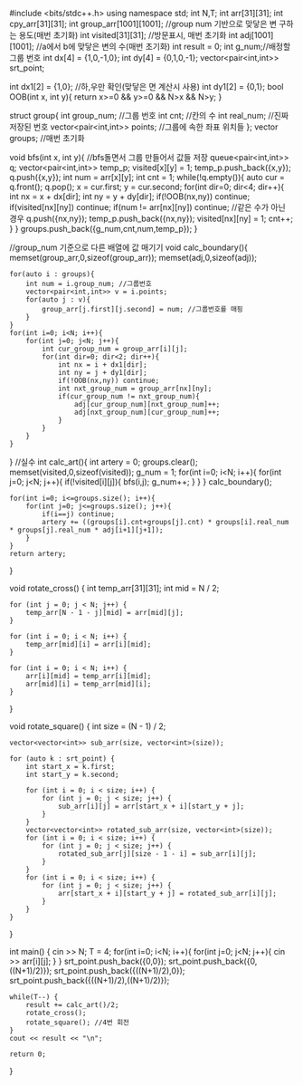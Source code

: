 #include <bits/stdc++.h>
using namespace std;
int N,T;
int arr[31][31];
int cpy_arr[31][31];
int group_arr[1001][1001]; //group num 기반으로 맞닿은 변 구하는 용도(매번 초기화)
int visited[31][31]; //방문표시, 매번 초기화
int adj[1001][1001]; //a에서 b에 맞닿은 변의 수(매번 초기화)
int result = 0;
int g_num;//배정할 그룹 번호
int dx[4] = {1,0,-1,0};
int dy[4] = {0,1,0,-1};
vector<pair<int,int>> srt_point;

int dx1[2] = {1,0}; //하,우만 확인(맞닿은 면 계산시 사용)
int dy1[2] = {0,1};
bool OOB(int x, int y){
    return x>=0 && y>=0 && N>x && N>y;
}

struct group{
    int group_num; //그룹 번호
    int cnt; //칸의 수
    int real_num; //진짜 저장된 번호
    vector<pair<int,int>> points; //그룹에 속한 좌표 위치들
};
vector<group> groups; //매번 초기화

void bfs(int x, int y){ //bfs돌면서 그룹 만들어서 값들 저장
    queue<pair<int,int>> q;
    vector<pair<int,int>> temp_p;
    visited[x][y] = 1;
    temp_p.push_back({x,y});
    q.push({x,y});
    int num = arr[x][y];
    int cnt = 1;
    while(!q.empty()){
        auto cur = q.front(); q.pop();
        x = cur.first;
        y = cur.second;
        for(int dir=0; dir<4; dir++){
            int nx = x + dx[dir];
            int ny = y + dy[dir];
            if(!OOB(nx,ny)) continue;
            if(visited[nx][ny]) continue;
            if(num != arr[nx][ny]) continue; //같은 수가 아닌 경우
            q.push({nx,ny});
            temp_p.push_back({nx,ny});
            visited[nx][ny] = 1;
            cnt++;
        }
    }
    groups.push_back({g_num,cnt,num,temp_p});
}

//group_num 기준으로 다른 배열에 값 매기기
void calc_boundary(){
    memset(group_arr,0,sizeof(group_arr));
    memset(adj,0,sizeof(adj));

    for(auto i : groups){
        int num = i.group_num; //그룹번호
        vector<pair<int,int>> v = i.points;
        for(auto j : v){
            group_arr[j.first][j.second] = num; //그룹번호를 매핑
        }
    }
    for(int i=0; i<N; i++){
        for(int j=0; j<N; j++){
            int cur_group_num = group_arr[i][j];
            for(int dir=0; dir<2; dir++){
                int nx = i + dx1[dir];
                int ny = j + dy1[dir];
                if(!OOB(nx,ny)) continue;
                int nxt_group_num = group_arr[nx][ny];
                if(cur_group_num != nxt_group_num){
                    adj[cur_group_num][nxt_group_num]++;
                    adj[nxt_group_num][cur_group_num]++;
                }
            }
        }
    }
}
//실수
int calc_art(){
    int artery = 0;
    groups.clear();
    memset(visited,0,sizeof(visited));
    g_num = 1;
    for(int i=0; i<N; i++){
        for(int j=0; j<N; j++){
            if(!visited[i][j]){
                bfs(i,j);
                g_num++;
            }
        }
    }
    calc_boundary();

    for(int i=0; i<=groups.size(); i++){
        for(int j=0; j<=groups.size(); j++){
            if(i==j) continue;
            artery += ((groups[i].cnt+groups[j].cnt) * groups[i].real_num * groups[j].real_num * adj[i+1][j+1]);
        }
    }
    return artery;
}

void rotate_cross() {
    int temp_arr[31][31];
    int mid = N / 2;

    for (int j = 0; j < N; j++) {
        temp_arr[N - 1 - j][mid] = arr[mid][j];
    }

    for (int i = 0; i < N; i++) {
        temp_arr[mid][i] = arr[i][mid];
    }

    for (int i = 0; i < N; i++) {
        arr[i][mid] = temp_arr[i][mid];
        arr[mid][i] = temp_arr[mid][i];
    }
}


void rotate_square() {
    int size = (N - 1) / 2;

    vector<vector<int>> sub_arr(size, vector<int>(size));

    for (auto k : srt_point) {
        int start_x = k.first;
        int start_y = k.second;

        for (int i = 0; i < size; i++) {
            for (int j = 0; j < size; j++) {
                sub_arr[i][j] = arr[start_x + i][start_y + j];
            }
        }
        vector<vector<int>> rotated_sub_arr(size, vector<int>(size));
        for (int i = 0; i < size; i++) {
            for (int j = 0; j < size; j++) {
                rotated_sub_arr[j][size - 1 - i] = sub_arr[i][j];
            }
        }
        for (int i = 0; i < size; i++) {
            for (int j = 0; j < size; j++) {
                arr[start_x + i][start_y + j] = rotated_sub_arr[i][j];
            }
        }
    }
}

int main() {
    cin >> N;
    T = 4;
    for(int i=0; i<N; i++){
        for(int j=0; j<N; j++){
            cin >> arr[i][j];
        }
    }
    srt_point.push_back({0,0});
    srt_point.push_back({0,((N+1)/2)});
    srt_point.push_back({((N+1)/2),0});
    srt_point.push_back({((N+1)/2),((N+1)/2)});

    while(T--) {
        result += calc_art()/2;
        rotate_cross();
        rotate_square(); //4번 회전
    }
    cout << result << "\n";

    return 0;
}